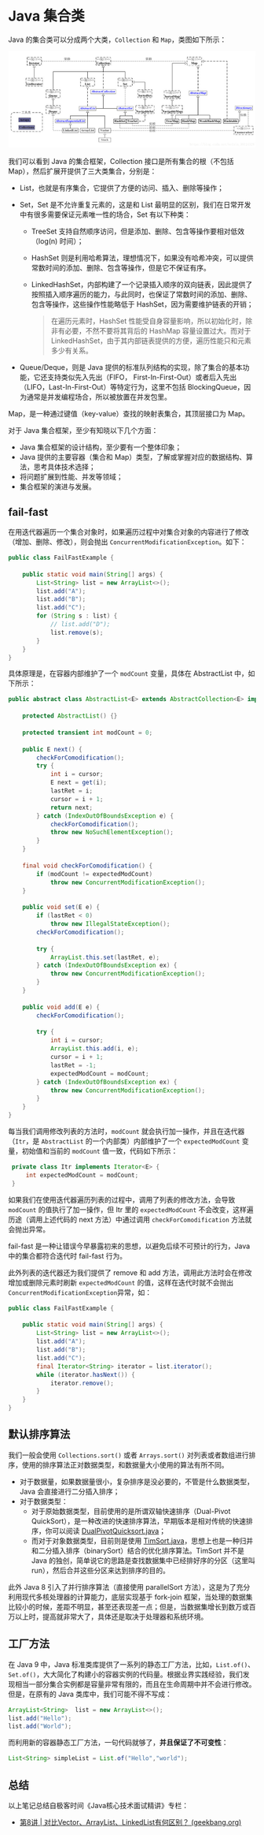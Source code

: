 # Java 集合类

Java 的集合类可以分成两个大类，`Collection` 和 `Map`，类图如下所示：

![](../images/Java集合类.png)

我们可以看到 Java 的集合框架，Collection 接口是所有集合的根（不包括 Map），然后扩展开提供了三大类集合，分别是：

- List，也就是有序集合，它提供了方便的访问、插入、删除等操作；

- Set，Set 是不允许重复元素的，这是和 List 最明显的区别，我们在日常开发中有很多需要保证元素唯一性的场合，Set 有以下种类：

  - TreeSet 支持自然顺序访问，但是添加、删除、包含等操作要相对低效（log(n) 时间）；

  - HashSet 则是利用哈希算法，理想情况下，如果没有哈希冲突，可以提供常数时间的添加、删除、包含等操作，但是它不保证有序。

  - LinkedHashSet，内部构建了一个记录插入顺序的双向链表，因此提供了按照插入顺序遍历的能力，与此同时，也保证了常数时间的添加、删除、包含等操作，这些操作性能略低于 HashSet，因为需要维护链表的开销；

    > 在遍历元素时，HashSet 性能受自身容量影响，所以初始化时，除非有必要，不然不要将其背后的 HashMap 容量设置过大。而对于 LinkedHashSet，由于其内部链表提供的方便，遍历性能只和元素多少有关系。

- Queue/Deque，则是 Java 提供的标准队列结构的实现，除了集合的基本功能，它还支持类似先入先出（FIFO， First-In-First-Out）或者后入先出（LIFO，Last-In-First-Out）等特定行为，这里不包括 BlockingQueue，因为通常是并发编程场合，所以被放置在并发包里。

Map，是一种通过键值（key-value）查找的映射表集合，其顶层接口为 Map。



对于 Java 集合框架，至少有知晓以下几个方面：

- Java 集合框架的设计结构，至少要有一个整体印象；
- Java 提供的主要容器（集合和 Map）类型，了解或掌握对应的数据结构、算法，思考具体技术选择；
- 将问题扩展到性能、并发等领域；
- 集合框架的演进与发展。

## fail-fast

在用迭代器遍历一个集合对象时，如果遍历过程中对集合对象的内容进行了修改（增加、删除、修改），则会抛出 `ConcurrentModificationException`。如下：

```java
public class FailFastExample {

    public static void main(String[] args) {
        List<String> list = new ArrayList<>();
        list.add("A");
        list.add("B");
        list.add("C");
        for (String s : list) {
            // list.add("D");
            list.remove(s);
        }
    }
}
```

具体原理是，在容器内部维护了一个  `modCount` 变量，具体在 AbstractList 中，如下所示：

```java
public abstract class AbstractList<E> extends AbstractCollection<E> implements List<E> {

    protected AbstractList() {}
    
    protected transient int modCount = 0;
    
    public E next() {
        checkForComodification();
        try {
            int i = cursor;
            E next = get(i);
            lastRet = i;
            cursor = i + 1;
            return next;
        } catch (IndexOutOfBoundsException e) {
            checkForComodification();
            throw new NoSuchElementException();
        }
    }
    
    final void checkForComodification() {
        if (modCount != expectedModCount)
            throw new ConcurrentModificationException();
    }
    
    public void set(E e) {
        if (lastRet < 0)
            throw new IllegalStateException();
        checkForComodification();

        try {
            ArrayList.this.set(lastRet, e);
        } catch (IndexOutOfBoundsException ex) {
            throw new ConcurrentModificationException();
        }
    }

    public void add(E e) {
        checkForComodification();

        try {
            int i = cursor;
            ArrayList.this.add(i, e);
            cursor = i + 1;
            lastRet = -1;
            expectedModCount = modCount;
        } catch (IndexOutOfBoundsException ex) {
            throw new ConcurrentModificationException();
        }
    }
}
```

每当我们调用修改列表的方法时，`modCount` 就会执行加一操作，并且在迭代器（`Itr`，是 `AbstractList` 的一个内部类）内部维护了一个 `expectedModCount` 变量，初始值和当前的 `modCount` 值一致，代码如下所示：

```java
 private class Itr implements Iterator<E> {
     int expectedModCount = modCount;
 }
```

如果我们在使用迭代器遍历列表的过程中，调用了列表的修改方法，会导致 `modCount` 的值执行了加一操作，但 Itr 里的 `expectedModCount` 不会改变，这样遍历途（调用上述代码的 next 方法）中通过调用 `checkForComodification` 方法就会抛出异常。

fail-fast 是一种让错误今早暴露初来的思想，以避免后续不可预计的行为，Java 中的集合都符合迭代时 fail-fast 行为。

此外列表的迭代器还为我们提供了 remove 和 add 方法，调用此方法时会在修改增加或删除元素时刷新  `expectedModCount` 的值，这样在迭代时就不会抛出 `ConcurrentModificationException`异常，如：

```java
public class FailFastExample {

    public static void main(String[] args) {
        List<String> list = new ArrayList<>();
        list.add("A");
        list.add("B");
        list.add("C");
        final Iterator<String> iterator = list.iterator();
        while (iterator.hasNext()) {
            iterator.remove();
        }
    }
}
```

## 默认排序算法

我们一般会使用 `Collections.sort()` 或者 `Arrays.sort()` 对列表或者数组进行排序，使用的排序算法正对数据类型，和数据量大小使用的算法有所不同。

- 对于数据量，如果数据量很小，复杂排序是没必要的，不管是什么数据类型，Java 会直接进行二分插入排序；
- 对于数据类型：
  - 对于原始数据类型，目前使用的是所谓双轴快速排序（Dual-Pivot QuickSort），是一种改进的快速排序算法，早期版本是相对传统的快速排序，你可以阅读 [DualPivotQuicksort.java](http://hg.openjdk.java.net/jdk/jdk/file/26ac622a4cab/src/java.base/share/classes/java/util/DualPivotQuicksort.java)；
  - 而对于对象数据类型，目前则是使用 [TimSort.java](http://hg.openjdk.java.net/jdk/jdk/file/26ac622a4cab/src/java.base/share/classes/java/util/TimSort.java)，思想上也是一种归并和二分插入排序（binarySort）结合的优化排序算法。TimSort 并不是 Java 的独创，简单说它的思路是查找数据集中已经排好序的分区（这里叫 run），然后合并这些分区来达到排序的目的。

此外 Java 8 引入了并行排序算法（直接使用 parallelSort 方法），这是为了充分利用现代多核处理器的计算能力，底层实现基于 fork-join 框架，当处理的数据集比较小的时候，差距不明显，甚至还表现差一点；但是，当数据集增长到数万或百万以上时，提高就非常大了，具体还是取决于处理器和系统环境。

## 工厂方法

在 Java 9 中，Java 标准类库提供了一系列的静态工厂方法，比如，`List.of()`、`Set.of()`，大大简化了构建小的容器实例的代码量。根据业界实践经验，我们发现相当一部分集合实例都是容量非常有限的，而且在生命周期中并不会进行修改。但是，在原有的 Java 类库中，我们可能不得不写成：

```java
ArrayList<String>  list = new ArrayList<>();
list.add("Hello");
list.add("World");
```

而利用新的容器静态工厂方法，一句代码就够了，**并且保证了不可变性**：

```java
List<String> simpleList = List.of("Hello","world");
```

## 总结

以上笔记总结自极客时间《Java核心技术面试精讲》专栏：

- [第8讲 | 对比Vector、ArrayList、LinkedList有何区别？ (geekbang.org)](https://time.geekbang.org/column/article/7810)

